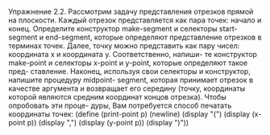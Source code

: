 Упражнение 2.2.
Рассмотрим задачу представления отрезков прямой на плоскости. Каждый отрезок представляется
как пара точек: начало и конец. Определите конструктор make-segment и селекторы start-
segment и end-segment, которые определяют представление отрезков в терминах точек. Далее,
точку можно представить как пару чисел: координата x и координата y. Соответственно, напиши-
те конструктор make-point и селекторы x-point и y-point, которые определяют такое пред-
ставление. Наконец, используя свои селекторы и конструктор, напишите процедуру midpoint-
segment, которая принимает отрезок в качестве аргумента и возвращает его середину (точку,
координаты которой являются средним координат концов отрезка). Чтобы опробовать эти проце-
дуры, Вам потребуется способ печатать координаты точек:
(define (print-point p)
(newline)
(display "(")
(display (x-point p))
(display ",")
(display (y-point p))
(display ")"))
